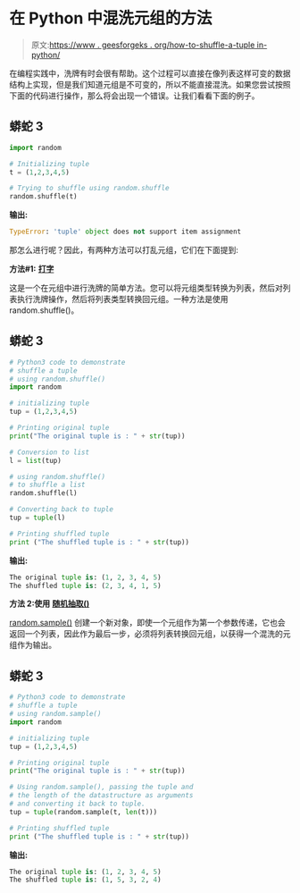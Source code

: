# 在 Python 中混洗元组的方法

> 原文:[https://www . geesforgeks . org/how-to-shuffle-a-tuple in-python/](https://www.geeksforgeeks.org/ways-to-shuffle-a-tuple-in-python/)

在编程实践中，洗牌有时会很有帮助。这个过程可以直接在像列表这样可变的数据结构上实现，但是我们知道元组是不可变的，所以不能直接混洗。如果您尝试按照下面的代码进行操作，那么将会出现一个错误。让我们看看下面的例子。

## 蟒蛇 3

```py
import random

# Initializing tuple
t = (1,2,3,4,5)

# Trying to shuffle using random.shuffle
random.shuffle(t)
```

**输出:**

```py
TypeError: 'tuple' object does not support item assignment

```

那怎么进行呢？因此，有两种方法可以打乱元组，它们在下面提到:

**方法#1:** [**打字**](https://www.geeksforgeeks.org/type-conversion-python/)

这是一个在元组中进行洗牌的简单方法。您可以将元组类型转换为列表，然后对列表执行洗牌操作，然后将列表类型转换回元组。一种方法是使用 random.shuffle()。

## 蟒蛇 3

```py
# Python3 code to demonstrate  
# shuffle a tuple  
# using random.shuffle() 
import random 

# initializing tuple
tup = (1,2,3,4,5)

# Printing original tuple
print("The original tuple is : " + str(tup))

# Conversion to list
l = list(tup)

# using random.shuffle() 
# to shuffle a list
random.shuffle(l)

# Converting back to tuple
tup = tuple(l)

# Printing shuffled tuple
print ("The shuffled tuple is : " + str(tup))
```

**输出:**

```py
The original tuple is: (1, 2, 3, 4, 5)
The shuffled tuple is: (2, 3, 4, 1, 5)

```

**方法 2:使用** [**随机抽取()**](https://www.geeksforgeeks.org/python-random-sample-function/)

[random.sample()](https://www.geeksforgeeks.org/python-random-sample-function/) 创建一个新对象，即使一个元组作为第一个参数传递，它也会返回一个列表，因此作为最后一步，必须将列表转换回元组，以获得一个混洗的元组作为输出。

## 蟒蛇 3

```py
# Python3 code to demonstrate  
# shuffle a tuple  
# using random.sample() 
import random 

# initializing tuple
tup = (1,2,3,4,5)

# Printing original tuple
print("The original tuple is : " + str(tup))

# Using random.sample(), passing the tuple and 
# the length of the datastructure as arguments
# and converting it back to tuple.
tup = tuple(random.sample(t, len(t)))

# Printing shuffled tuple
print ("The shuffled tuple is : " + str(tup))
```

**输出:**

```py
The original tuple is: (1, 2, 3, 4, 5)
The shuffled tuple is: (1, 5, 3, 2, 4)

```